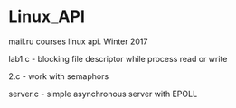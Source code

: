 # Linux_API
mail.ru courses linux api. Winter 2017


lab1.c - blocking file descriptor while process read or write

2.c - work with semaphors

server.c - simple asynchronous server with EPOLL
